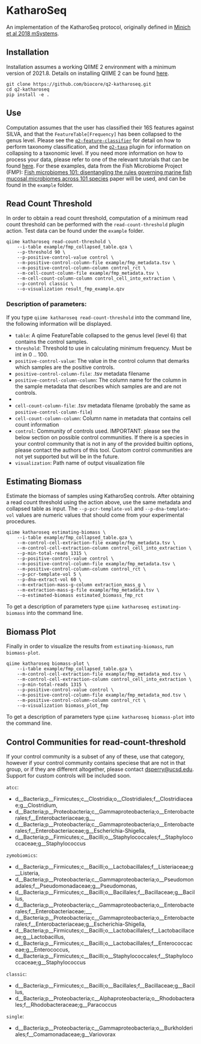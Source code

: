 # KatharoSeq

An implementation of the KatharoSeq protocol, originally defined in [Minich et al 2018 mSystems](https://journals.asm.org/doi/10.1128/mSystems.00218-17).

## Installation

Installation assumes a working QIIME 2 environment with a minimum version of 2021.8. Details on installing QIIME 2 can be found [here](https://docs.qiime2.org/2021.11/install/).

```
git clone https://github.com/biocore/q2-katharoseq.git
cd q2-katharoseq
pip install -e .
```

## Use

Computation assumes that the user has classified their 16S features against SILVA, and that the `FeatureTable[Frequency]` has been collapsed to the genus level. Please see the [`q2-feature-classifier`](https://docs.qiime2.org/2022.2/plugins/available/feature-classifier/classify-sklearn/) for detail on how to perform taxonomy classification, and the [`q2-taxa`](https://docs.qiime2.org/2022.2/plugins/available/taxa/collapse/) plugin for information on collapsing to a taxonomic level. If you need more information on how to process your data, please refer to one of the relevant tutorials that can be found [here](https://docs.qiime2.org/2022.2/tutorials/). For these examples, data from the Fish Microbiome Project (FMP): [Fish microbiomes 101: disentangling the rules governing marine fish mucosal microbiomes across 101 species](https://www.biorxiv.org/content/10.1101/2022.03.07.483203v1) paper will be used, and can be found in the `example` folder.


## Read Count Threshold

In order to obtain a read count threshold, computation of a minimum read count threshold can be performed with the
`read-count-threshold` plugin action. Test data can be found under the `example` folder.

```
qiime katharoseq read-count-threshold \
    --i-table example/fmp_collapsed_table.qza \
    --p-threshold 90 \
    --p-positive-control-value control \
    --m-positive-control-column-file example/fmp_metadata.tsv \
    --m-positive-control-column-column control_rct \
    --m-cell-count-column-file example/fmp_metadata.tsv \
    --m-cell-count-column-column control_cell_into_extraction \
    --p-control classic \
    --o-visualization result_fmp_example.qzv
```
### Description of parameters:
If you type `qiime katharoseq read-count-threshold` into the command line, the following information will be displayed.

- `table`:  A qiime FeatureTable collapsed to the genus level (level 6) that contains the control samples.
- `threshold`: Threshold to use in calculating minimum frequency. Must be int in 0 .. 100.
- `positive-control-value`: The value in the control column that demarks which samples are the positive controls.
- `positive-control-column-file`: .tsv metadata filename
- `positive-control-column-column`: The column name for the column in the sample metadata that describes which samples are and are not controls.
- 
- `cell-count-column-file`: .tsv metadata filename (probably the same as `positive-control-column-file`)
- `cell-count-column-column`: Column name in metadata that contains cell count information
- `control`: Community of controls used. IMPORTANT: please see the below section on possible control communities. If there is a species in your control community that is not in any of the provided builtin options, please contact the authors of this tool. Custom control communities are not yet supported but will be in the future.
- `visualization`: Path name of output visualization file


## Estimating Biomass

 Estimate the biomass of samples using KatharoSeq controls. After obtaining a read count threshold using the action above, use the same metadata and collapsed table as input. The `--p-pcr-template-vol` and `--p-dna-template-vol` values are numeric values that should come from your experimental procedures.
 
```
qiime katharoseq estimating-biomass \
    --i-table example/fmp_collapsed_table.qza \
    --m-control-cell-extraction-file example/fmp_metadata.tsv \
    --m-control-cell-extraction-column control_cell_into_extraction \
    --p-min-total-reads 1315 \
    --p-positive-control-value control \
    --m-positive-control-column-file example/fmp_metadata.tsv \
    --m-positive-control-column-column control_rct \
    --p-pcr-template-vol 5 \
    --p-dna-extract-vol 60 \
    --m-extraction-mass-g-column extraction_mass_g \
    --m-extraction-mass-g-file example/fmp_metadata.tsv \
    --o-estimated-biomass estimated_biomass_fmp_rct
```

To get a description of parameters type `qiime katharoseq estimating-biomass` into the command line.

## Biomass Plot

Finally in order to visualize the results from `estimating-biomass`, run `biomass-plot`.

```
qiime katharoseq biomass-plot \
    --i-table example/fmp_collapsed_table.qza \
    --m-control-cell-extraction-file example/fmp_metadata_mod.tsv \
    --m-control-cell-extraction-column control_cell_into_extraction \
    --p-min-total-reads 1315 \
    --p-positive-control-value control \
    --m-positive-control-column-file example/fmp_metadata_mod.tsv \
    --m-positive-control-column-column control_rct \
    --o-visualization biomass_plot_fmp
```

To get a description of parameters type `qiime katharoseq biomass-plot` into the command line.

## Control Communities for read-count-threshold

If your control community is a subset of any of these, use that category, however if your control community contains speciese that are not in that group, or if they are different altogether, please contact dsperry@ucsd.edu. Support for custom controls will be included soon.

`atcc`:
- d__Bacteria;p__Firmicutes;c__Clostridia;o__Clostridiales;f__Clostridiaceae;g__Clostridium,
- d__Bacteria;p__Proteobacteria;c__Gammaproteobacteria;o__Enterobacterales;f__Enterobacteriaceae;g__,
- d__Bacteria;p__Proteobacteria;c__Gammaproteobacteria;o__Enterobacterales;f__Enterobacteriaceae;g__Escherichia-Shigella,
- d__Bacteria;p__Firmicutes;c__Bacilli;o__Staphylococcales;f__Staphylococcaceae;g__Staphylococcus

`zymobiomics`:
- d__Bacteria;p__Firmicutes;c__Bacilli;o__Lactobacillales;f__Listeriaceae;g__Listeria,
- d__Bacteria;p__Proteobacteria;c__Gammaproteobacteria;o__Pseudomonadales;f__Pseudomonadaceae;g__Pseudomonas,
- d__Bacteria;p__Firmicutes;c__Bacilli;o__Bacillales;f__Bacillaceae;g__Bacillus,
- d__Bacteria;p__Proteobacteria;c__Gammaproteobacteria;o__Enterobacterales;f__Enterobacteriaceae;__,
- d__Bacteria;p__Proteobacteria;c__Gammaproteobacteria;o__Enterobacterales;f__Enterobacteriaceae;g__Escherichia-Shigella,
- d__Bacteria;p__Firmicutes;c__Bacilli;o__Lactobacillales;f__Lactobacillaceae;g__Lactobacillus,
- d__Bacteria;p__Firmicutes;c__Bacilli;o__Lactobacillales;f__Enterococcaceae;g__Enterococcus,
- d__Bacteria;p__Firmicutes;c__Bacilli;o__Staphylococcales;f__Staphylococcaceae;g__Staphylococcus

`classic`:
- d__Bacteria;p__Firmicutes;c__Bacilli;o__Bacillales;f__Bacillaceae;g__Bacillus,
- d__Bacteria;p__Proteobacteria;c__Alphaproteobacteria;o__Rhodobacterales;f__Rhodobacteraceae;g__Paracoccus

`single`:
- d__Bacteria;p__Proteobacteria;c__Gammaproteobacteria;o__Burkholderiales;f__Comamonadaceae;g__Variovorax
